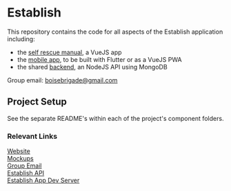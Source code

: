 # Establish

This repository contains the code for all aspects of the Establish application including:
* the [self rescue manual](http://www.selfrescuemanual.com/), a VueJS app
* the [mobile app](), to be built with Flutter or as a VueJS PWA
* the shared [backend](), an NodeJS API using MongoDB


Group email: boisebrigade@gmail.com

## Project Setup
See the separate README's within each of the project's component folders.

### Relevant Links
[Website](http://establish.boisebrigade.org)  
[Mockups](https://www.figma.com/file/NeAhTfevJh3HddyceURedgsp/Establish-App?node-id=13%3A17)  
[Group Email](boisebrigade@gmail.com)  
[Establish API](https://github.com/boisebrigade/establish-api)  
[Establish App Dev Server](http://selfrescue.boisebrigade.org)
